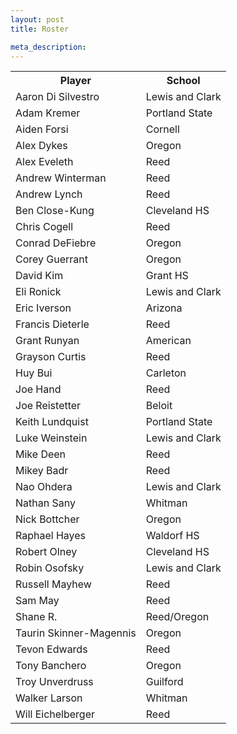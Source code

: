 ```yaml
--- 
layout: post 
title: Roster

meta_description:
---
```


<table class="tableizer-table">
<tr class="tableizer-firstrow"><th>Player</th><th>School</th></tr> <tr><td>Aaron Di Silvestro</td><td>Lewis and Clark</td></tr> <tr><td>Adam Kremer</td><td>Portland State</td></tr> <tr><td>Aiden Forsi</td><td>Cornell</td></tr> <tr><td>Alex Dykes</td><td>Oregon</td></tr> <tr><td>Alex Eveleth</td><td>Reed</td></tr> <tr><td>Andrew Winterman</td><td>Reed</td></tr> <tr><td>Andrew Lynch</td><td>Reed</td></tr> <tr><td>Ben Close-Kung</td><td>Cleveland HS</td></tr> <tr><td>Chris Cogell</td><td>Reed</td></tr> <tr><td>Conrad DeFiebre</td><td>Oregon</td></tr> <tr><td>Corey Guerrant</td><td>Oregon</td></tr> <tr><td>David Kim</td><td>Grant HS</td></tr> <tr><td>Eli Ronick</td><td>Lewis and Clark</td></tr> <tr><td>Eric Iverson</td><td>Arizona</td></tr> <tr><td>Francis Dieterle</td><td>Reed</td></tr> <tr><td>Grant Runyan</td><td>American</td></tr> <tr><td>Grayson Curtis</td><td>Reed</td></tr> <tr><td>Huy Bui</td><td>Carleton</td></tr> <tr><td>Joe Hand</td><td>Reed</td></tr> <tr><td>Joe Reistetter</td><td>Beloit</td></tr> <tr><td>Keith Lundquist</td><td>Portland State</td></tr> <tr><td>Luke Weinstein</td><td>Lewis and Clark</td></tr> <tr><td>Mike Deen</td><td>Reed</td></tr> <tr><td>Mikey Badr</td><td>Reed</td></tr> <tr><td>Nao Ohdera</td><td>Lewis and Clark</td></tr> <tr><td>Nathan Sany </td><td>Whitman</td></tr> <tr><td>Nick Bottcher</td><td>Oregon</td></tr> <tr><td>Raphael Hayes</td><td>Waldorf HS</td></tr> <tr><td>Robert Olney</td><td>Cleveland HS</td></tr> <tr><td>Robin Osofsky</td><td>Lewis and Clark</td></tr> <tr><td>Russell Mayhew</td><td>Reed</td></tr> <tr><td>Sam May</td><td>Reed</td></tr> <tr><td>Shane R.</td><td>Reed/Oregon</td></tr> <tr><td>Taurin Skinner-Magennis</td><td>Oregon</td></tr> <tr><td>Tevon Edwards</td><td>Reed</td></tr> <tr><td>Tony Banchero</td><td>Oregon</td></tr> <tr><td>Troy Unverdruss</td><td>Guilford</td></tr> <tr><td>Walker Larson</td><td>Whitman</td></tr> <tr><td>Will Eichelberger</td><td>Reed</td></tr></table>